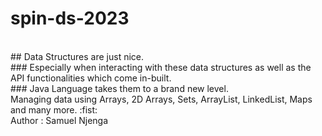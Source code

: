# spin-ds-2023
<br />
## Data Structures are just nice.
<br />
### Especially when interacting with these data structures as well as the API functionalities which come in-built.
<br />
### Java Language takes them to a brand new level. 
<br /> 
Managing data using Arrays, 2D Arrays, Sets, ArrayList, LinkedList, Maps and many more. :fist:
<br />
Author : Samuel Njenga

